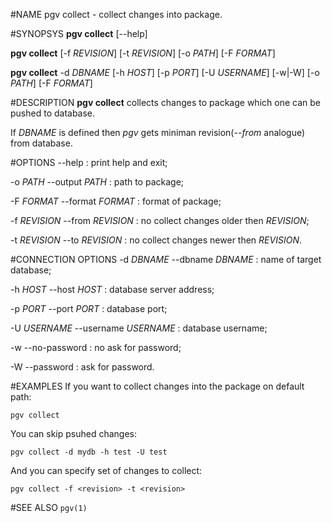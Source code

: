 <!---
% pgv-collect(1)
%
% July, 2014
-->

#NAME
pgv collect - collect changes into package.

#SYNOPSYS
**pgv collect** [--help]

**pgv collect** [-f *REVISION*] [-t *REVISION*] [-o *PATH*] [-F *FORMAT*]

**pgv collect** -d *DBNAME* [-h *HOST*] [-p *PORT*] [-U *USERNAME*] [-w|-W]
[-o *PATH*] [-F *FORMAT*]

#DESCRIPTION
**pgv collect** collects changes to package which one can be pushed to database.

If *DBNAME* is defined then *pgv* gets miniman revision(_--from_ analogue) from database.

#OPTIONS
--help
:	print help and exit;

-o *PATH* --output *PATH*
:	path to package;

-F *FORMAT* --format *FORMAT*
:	format of package;

-f *REVISION* --from *REVISION*
:	no collect changes older then *REVISION*;

-t *REVISION* --to *REVISION*
:	no collect changes newer then *REVISION*.

#CONNECTION OPTIONS
-d *DBNAME* --dbname *DBNAME*
:	name of target database;

-h *HOST* --host *HOST*
:	database server address;

-p *PORT* --port *PORT*
:	database port;

-U *USERNAME* --username *USERNAME*
:	database username;

-w --no-password
:	no ask for password;

-W --password
:	ask for password.

#EXAMPLES
If you want to collect changes into the package on default path:

	pgv collect

You can skip psuhed changes:

	pgv collect -d mydb -h test -U test

And you can specify set of changes to collect:

	pgv collect -f <revision> -t <revision>

#SEE ALSO
`pgv(1)`
